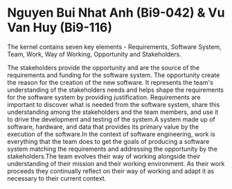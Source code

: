 # Nguyen Bui Nhat Anh (Bi9-042) & Vu Van Huy (Bi9-116) 

The kernel contains seven key elements - Requirements, Software System, Team, Work, Way of Working, Opportunity and Stakeholders.

The stakeholders provide the opportunity and are the source of the requirements and funding for the software system. The opportunity create the reason for the creation of the new software. It represents the team's  understanding of the stakeholders needs and helps shape the requirements for the software system by providing justification.
Requirements are important to discover what is needed from the software system, share this understanding among the stakeholders and the team members, and use it to drive the development and testing of the system.A system made up of software, hardware, and data that provides its primary value by the execution of the software.In the context of software engineering, work is everything that the team does to get the goals of producing a software system matching the requirements and addressing the opportunity by the stakeholders.The team evolves their way of working alongside their understanding of their mission and their working environment. As their work proceeds they continually reflect on their way of working and adapt it as necessary to their current context.

